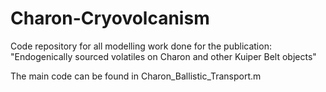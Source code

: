 # Charon-Cryovolcanism
Code repository for all modelling work done for the publication: "Endogenically sourced volatiles on Charon and other Kuiper Belt objects"

The main code can be found in Charon_Ballistic_Transport.m


